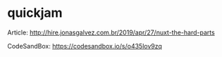 # quickjam

Article:  http://hire.jonasgalvez.com.br/2019/apr/27/nuxt-the-hard-parts

CodeSandBox: https://codesandbox.io/s/o435lov9zq
